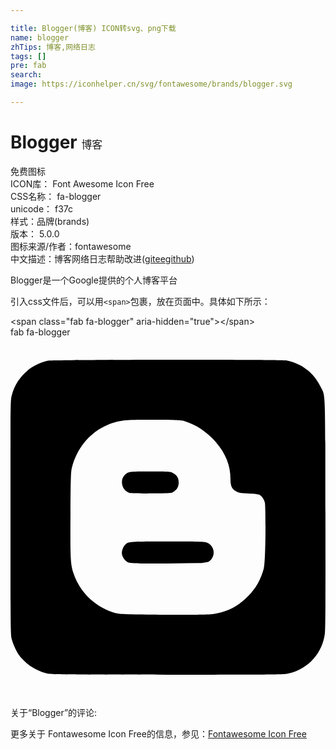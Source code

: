 ```yaml
---

title: Blogger(博客) ICON转svg、png下载
name: blogger
zhTips: 博客,网络日志
tags: []
pre: fab
search: 
image: https://iconhelper.cn/svg/fontawesome/brands/blogger.svg

---
```


# Blogger  <small style="font-size: 60%;font-weight: 100">博客</small>


<div class="detail-page">
<p>
<span><span class="badge-success badge">免费图标</span> </span>
<br/>
<span>
ICON库：
<span class="badge-secondary badge">Font Awesome Icon Free</span> 
</span>
<br/>
<span>
CSS名称：
<span class="badge-secondary badge">fa-blogger</span> 
</span>
<br/>
<span>
unicode：
<span class="badge-secondary badge">f37c</span> 
<copy-btn content='f37c' btn-title=""></copy-btn>
<copy-btn :content='String.fromCodePoint(parseInt("f37c", 16))' btn-title="复制U"></copy-btn>
</span><br/><span>样式：<span class="badge-light badge">品牌(brands)</span></span>
<br/>
<span>
版本：
<span class="badge-secondary badge">5.0.0</span> 
</span>
<br/>
<span>图标来源/作者：<span class="badge-light badge">fontawesome</span></span> 
<br/>
<span class="zh-detail">中文描述：<span class="badge-primary badge">博客</span><span class="badge-primary badge">网络日志</span><span class="help-link"><span>帮助改进</span>(<a href="https://gitee.com/liuwave/icon-helper/edit/master/json/fontawesome/brands/blogger.json" target="_blank" rel="noopener noreferrer">gitee</a><a href="https://github.com/liuwave/icon-helper/edit/master/json/fontawesome/brands/blogger.json" target="_blank" rel="noopener noreferrer">github</a></span>)</span><br/>
</p>
</div><div class="description description alert alert-light"> Blogger是一个Google提供的个人博客平台</div>
<div class="alert alert-dark">
  <i class="fab fa-blogger fa-xs"></i>
  <i class="fab fa-blogger fa-sm"></i>
  <i class="fab fa-blogger fa-lg"></i>
  <i class="fab fa-blogger fa-2x"></i>
  <i class="fab fa-blogger fa-3x"></i>
  <i class="fab fa-blogger fa-5x"></i>
  <i class="fab fa-blogger fa-7x"></i>
</div>
<div>
  <p>引入css文件后，可以用<code>&lt;span&gt;</code>包裹，放在页面中。具体如下所示：    
  </p>
  <div class="alert alert-primary" style="font-size: 14px">
    &lt;span class="fab fa-blogger" aria-hidden="true"&gt;&lt;/span&gt;
    <copy-btn content='<span class="fab fa-blogger" aria-hidden="true"></span>'></copy-btn>
  </div>
  <div class="alert alert-secondary">
    <i class="fab fa-blogger"
    style="font-size: 24px"
    aria-hidden="true"></i> fab fa-blogger
    <copy-btn content="fab fa-blogger" btn-title="复制图标名称"></copy-btn>
  </div>
</div>
<div id="svg" class="svg-wrap">
<svg xmlns="http://www.w3.org/2000/svg" viewBox="0 0 448 512"><path d="M162.4 196c4.8-4.9 6.2-5.1 36.4-5.1 27.2 0 28.1.1 32.1 2.1 5.8 2.9 8.3 7 8.3 13.6 0 5.9-2.4 10-7.6 13.4-2.8 1.8-4.5 1.9-31.1 2.1-16.4.1-29.5-.2-31.5-.8-10.3-2.9-14.1-17.7-6.6-25.3zm61.4 94.5c-53.9 0-55.8.2-60.2 4.1-3.5 3.1-5.7 9.4-5.1 13.9.7 4.7 4.8 10.1 9.2 12 2.2 1 14.1 1.7 56.3 1.2l47.9-.6 9.2-1.5c9-5.1 10.5-17.4 3.1-24.4-5.3-4.7-5-4.7-60.4-4.7zm223.4 130.1c-3.5 28.4-23 50.4-51.1 57.5-7.2 1.8-9.7 1.9-172.9 1.8-157.8 0-165.9-.1-172-1.8-8.4-2.2-15.6-5.5-22.3-10-5.6-3.8-13.9-11.8-17-16.4-3.8-5.6-8.2-15.3-10-22C.1 423 0 420.3 0 256.3 0 93.2 0 89.7 1.8 82.6 8.1 57.9 27.7 39 53 33.4c7.3-1.6 332.1-1.9 340-.3 21.2 4.3 37.9 17.1 47.6 36.4 7.7 15.3 7-1.5 7.3 180.6.2 115.8 0 164.5-.7 170.5zm-85.4-185.2c-1.1-5-4.2-9.6-7.7-11.5-1.1-.6-8-1.3-15.5-1.7-12.4-.6-13.8-.8-17.8-3.1-6.2-3.6-7.9-7.6-8-18.3 0-20.4-8.5-39.4-25.3-56.5-12-12.2-25.3-20.5-40.6-25.1-3.6-1.1-11.8-1.5-39.2-1.8-42.9-.5-52.5.4-67.1 6.2-27 10.7-46.3 33.4-53.4 62.4-1.3 5.4-1.6 14.2-1.9 64.3-.4 62.8 0 72.1 4 84.5 9.7 30.7 37.1 53.4 64.6 58.4 9.2 1.7 122.2 2.1 133.7.5 20.1-2.7 35.9-10.8 50.7-25.9 10.7-10.9 17.4-22.8 21.8-38.5 3.2-10.9 2.9-88.4 1.7-93.9z"/></svg>
</div>
<detail full-name='fa-blogger'></detail>
<div>
<p>关于“Blogger”的评论:</p>
</div>
<Vssue title="关于“Blogger”的评论" ></Vssue>    
<div><p>更多关于  Fontawesome Icon Free的信息，参见：<a target="_blank" href="https://iconhelper.cn/fontawesome.html">Fontawesome Icon Free</a>
</p></div>

